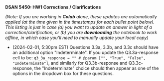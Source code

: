 **DSAN 5450: HW1 Corrections / Clarifications**

*(Note: If you are working in **Colab** alone, these updates are automatically applied (at the time given in the timestamps for each bullet point below). This listing is just in case (a) you want to update an answer in light of a correction/clarification, or (b) you are **downloading** the notebook to work offline, in which case you'll need to manually update your local copy)*

* (2024-02-01, 5:30pm EST) Questions 3.3a, 3.3b, and 3.3c should have an additional option "Indeterminate". If you update the Q3.3a-response cell to be: `q3_3a_response = "" # @param ["", "True", "False", "Indeterminate"]`, and similarly for Q3.3b-response and Q3.3c-response, the "Indeterminate" choice should then appear as one of the options in the dropdown box for these questions.

